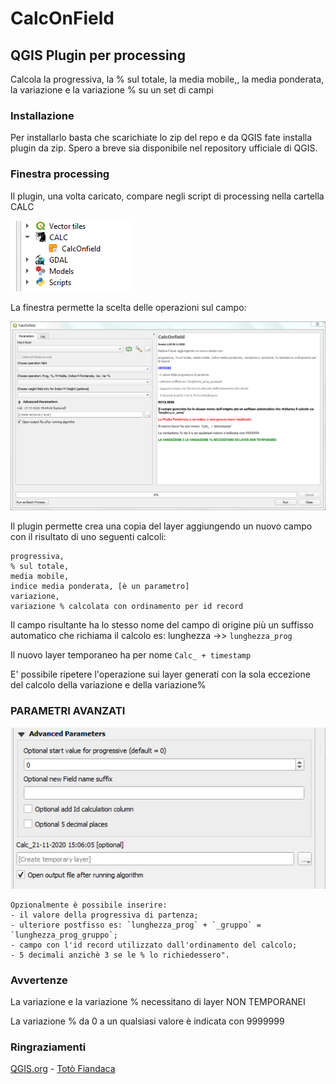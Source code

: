 # CalcOnField
## QGIS Plugin per processing
Calcola la progressiva, la % sul totale, la media mobile,, la media ponderata, la variazione e la variazione % su un set di campi 



### Installazione

Per installarlo basta che scarichiate lo zip del repo e da QGIS fate installa plugin da zip. Spero a breve sia disponibile nel repository ufficiale di QGIS.

### Finestra processing

Il plugin, una volta caricato, compare negli script di processing nella cartella CALC

![uno](images/processing.png)

La finestra permette la scelta delle operazioni sul campo:

![uno](images/finestra.png)


Il plugin permette crea una copia del layer aggiungendo un nuovo campo con il risultato di uno seguenti calcoli:

    progressiva,
    % sul totale,
    media mobile,
    indice media ponderata, [è un parametro]
    variazione,
    variazione % calcolata con ordinamento per id record

Il campo risultante ha lo stesso nome del campo di origine più un suffisso automatico che richiama il calcolo es: lunghezza ->> `lunghezza_prog`

Il nuovo layer temporaneo ha per nome `Calc_ + timestamp`

E' possibile ripetere l'operazione sui layer generati con la sola eccezione del calcolo della variazione e della variazione%

### PARAMETRI AVANZATI

![uno](images/parametri_avanzati.png)

    Opzionalmente è possibile inserire:
    - il valore della progressiva di partenza;
	- ulteriore postfisso es: `lunghezza_prog` + `_gruppo` = `lunghezza_prog_gruppo`;
    - campo con l'id record utilizzato dall'ordinamento del calcolo;
    - 5 decimali anzichè 3 se le % lo richiedessero".

### Avvertenze

La variazione e la variazione % necessitano di layer NON TEMPORANEI

La variazione % da 0 a un qualsiasi valore è indicata con 9999999

### Ringraziamenti
[QGIS.org](https://www.qgis.org/it/site/) - [Totò Fiandaca](https://pigrecoinfinito.com/) 

